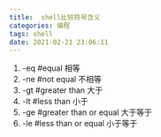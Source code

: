 ```yaml
---
title:  shell比较符号含义
categories: 编程
tags: shell
date: 2021-02-21 23:06:11
---
```

1. -eq #equal 相等
2. -ne #not equal 不相等
3. -gt #greater than 大于
4. -lt #less than 小于
5. -ge #greater than or equal 大于等于
6. -le #less than or equal 小于等于